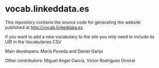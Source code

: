 vocab.linkeddata.es
===================

This repository contains the source code for generating the website published at http://vocab.linkeddata.es

If you want to add a new vocabulary to the site you only need to include its URI in the Vocabularies CSV

Main developers: María Poveda and Daniel Garijo 

Other contributors: Miguel Angel García, Victor Rodríguez Doncel
